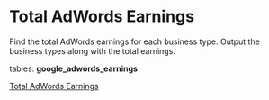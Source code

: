 # Total AdWords Earnings
Find the total AdWords earnings for each business type. Output the business types along with the total earnings.

tables: **google_adwords_earnings**


[Total AdWords Earnings](https://platform.stratascratch.com/coding/10164-total-adwords-earnings?code_type=2)